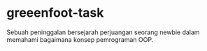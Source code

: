 # greeenfoot-task
Sebuah peninggalan bersejarah perjuangan seorang newbie dalam memahami bagaimana konsep pemrograman OOP.
